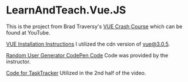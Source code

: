# LearnAndTeach.Vue.JS

This is the project from Brad Traversy's
[VUE Crash Course](https://www.youtube.com/watch?v=qZXt1Aom3Cs) which can be found at YouTube.

[VUE Installation Instructions](https://v3.vuejs.org/guide/installation.html#vue-devtools)
I utilized the cdn version of vue@3.0.5.

[Random User Generator CodePen Code](https://codepen.io/bradtraversy/pen/LYbzJjK)
Code was provided by the instructor.

[Code for TaskTracker](https://github.com/bradtraversy/vue-crash-2021)
Utilized in the 2nd half of the video.
